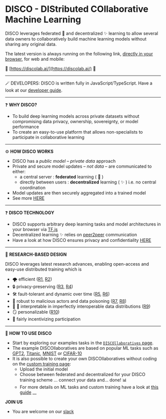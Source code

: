 # **DISCO** - DIStributed COllaborative Machine Learning



DISCO leverages federated :star2: and decentralized :sparkles: learning to allow several data owners to collaboratively build machine learning models without sharing any original data.

The latest version is always running on the following link, [directly in your browser](https://discolab.ai/), for web and mobile:

 :man_dancing: [https://discolab.ai/](https://discolab.ai/) :man_dancing:

___
:magic_wand: DEVELOPERS: DISCO is written fully in JavaScript/TypeScript. Have a look at our [developer guide](DEV.md).
___

:question: **WHY DISCO?** 
- To build deep learning models across private datasets without compromising data privacy, ownership, sovereignty, or model performance
- To create an easy-to-use platform that allows non-specialists to participate in collaborative learning

___

:gear: **HOW DISCO WORKS**
- DISCO has a *public model – private data* approach
- Private and secure model updates – *not data* – are communicated to either:
	- a central server : **federated** learning ( :star2: )
	- directly between users : **decentralized** learning ( :sparkles: ) i.e. no central coordination
- Model updates are then securely aggregated into a trained model
- See more [HERE](https://discolab.ai/#/information)

___
:question: **DISCO TECHNOLOGY** 
- DISCO supports arbitrary deep learning tasks and model architectures in your browser via [TF.js](https://www.tensorflow.org/js)
- Decentralized learning :sparkles: relies on [peer2peer](https://github.com/feross/simple-peer) communication
- Have a look at how DISCO ensures privacy and confidentiality [HERE](docs/PRIVACY.md)

___

:test_tube: **RESEARCH-BASED DESIGN** 

DISCO leverages latest research advances, enabling open-access and easy-use distributed training which is
- :tornado: efficient ([R1](https://github.com/epfml/powergossip), [R2](https://github.com/epfml/ChocoSGD)) 
- :lock: privacy-preserving ([R3](https://eprint.iacr.org/2017/281.pdf), [R4](https://arxiv.org/abs/2006.04747))
- :hammer_and_wrench: fault-tolerant and dynamic over time ([R5](https://arxiv.org/abs/2106.06639), [R6](https://arxiv.org/abs/2206.08307))
- :ninja: robust to malicious actors and data poisoning ([R7](https://arxiv.org/abs/2012.10333), [R8](https://arxiv.org/abs/2006.09365))
- :apple: :banana: interpretable in imperfectly interoperable data distributions ([R9](https://arxiv.org/abs/2107.06580))
- :mirror: personalizable  ([R10](https://arxiv.org/abs/2103.00710))
- :carrot: fairly incentivizing participation


___


:checkered_flag: **HOW TO USE DISCO**
- Start by exploring our examples tasks in the [`DISCOllaboratives` page](https://discolab.ai/#/list). 
- The example DISCOllaboratives are based on popular ML tasks such as [GPT2](https://d4mucfpksywv.cloudfront.net/better-language-models/language-models.pdf), [Titanic](https://www.kaggle.com/c/titanic), [MNIST](https://www.kaggle.com/c/digit-recognizer) or [CIFAR-10](https://www.kaggle.com/pankrzysiu/cifar10-python)
- It is also possible to create your own DISCOllaboratives without coding on the [custom training page](https://discolab.ai/#/create):
	- Upload the initial model
	- Choose between federated and decentralized for your DISCO training scheme ... connect your data and... done! :bar_chart:
	- For more details on ML tasks and custom training have a look at [this guide](./docs/TASK.md)
__

**JOIN US** 
- You are welcome on our [slack](https://join.slack.com/t/disco-decentralized/shared_invite/zt-fpsb7c9h-1M9hnbaSonZ7lAgJRTyNsw)
